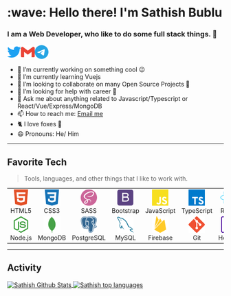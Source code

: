 <h1 align="left" id="macropower-title">:wave: Hello there! I'm Sathish Bublu</h1>
<h3 align="left">I am a Web Developer, who like to do some full stack things. 💚️</h3>

<a href="https://twitter.com/_Sati_Dev_">
  <img align="left" alt="Twitter" width="32px" src="./icons/twitter.svg" />
</a>
<a href="mailto:sathishvm37@gmail.com">
  <img align="left" alt="Gmail" width="32px" src="./icons/gmail.svg" />
</a>
<a href="https://t.me/Sati_Dev">
  <img align="left" alt="Telegram" width="32px" src="./icons/telegram.svg" />
</a>

<br />
<br />

<!-- [![Twitter](./icons/twitter.svg 'twitter')](https://twitter.com/_Sati_Dev_)
[![Gmail](./icons/gmail.svg 'gmail')](mailto:sathishvm37@gmail.com)
[![Telegram](./icons/telegram.svg 'telegram')](https://t.me/Sati_Dev) -->

- 🔭 I’m currently working on something cool :wink:
- 🌱 I’m currently learning Vuejs
- 👯 I’m looking to collaborate on many Open Source Projects 💖
- 🤔 I’m looking for help with career 🏢
- 💬 Ask me about anything related to Javascript/Typescript or React/Vue/Express/MongoDB
- 📫 How to reach me: [Email me](mailto:sathishvm37@gmail.com)
- 🐈 I love foxes 🦊️
- 😄 Pronouns: He/ Him

<hr />

<h2 align="left">Favorite Tech</h2>

> Tools, languages, and other things that I like to work with.

<table>
  <tr>
    <td align="center" width="96">
      <img src="./icons/html5.svg" width="38" height="38" alt="HTML5" />
      <br>HTML5
    </td>
    <td align="center" width="96">
        <img src="./icons/css3.svg" width="38" height="38" alt="CSS3" />
      <br>CSS3
    </td>
    <td align="center" width="96">
        <img src="./icons/sass.svg" width="38" height="38" alt="SASS" />
      <br>SASS
    </td>
    <td align="center" width="96">
        <img src="./icons/bootstrap.svg" width="38" height="38" alt="Bootstrap" />
      <br>Bootstrap
    </td>
    <td align="center" width="96">
        <img src="./icons/javascript.svg" width="38" height="38" alt="JavaScript" />
      <br>JavaScript
    </td>
    <td align="center" width="96">
        <img src="./icons/typescript.svg" width="38" height="38" alt="TypeScript" />
      <br>TypeScript
    </td>
    <td align="center" width="96">
        <img src="./icons/react.svg" width="38" height="38" alt="React" />
      <br>React
    </td>
    <td align="center" width="96">
        <img src="./icons/svelte.svg" width="38" height="38" alt="Svelte" />
      <br>Svelte
    </td>
    <td align="center" width="96">
        <img src="./icons/vue-dot-js.svg" width="38" height="38" alt="Vuejs" />
      <br>Vue
    </td>
  </tr>
  <tr>
    <td align="center" width="96"> 
        <img src="./icons/node-dot-js.svg" width="38" height="38" alt="Nodejs" />
      <br>Node.js
    </td>
    <td align="center" width="96">
        <img src="./icons/mongodb.svg" width="38" height="38" alt="MongoDB" />
      <br>MongoDB
    </td>
    <td align="center"  width="96">
        <img src="./icons/postgresql.svg" width="38" height="38" alt="PostgreSQL" />
      <br>PostgreSQL
    </td>
    <td align="center" width="96">
        <img src="./icons/mysql.svg" width="38" height="38" alt="MySQL" />
      <br>MySQL
    </td>
    <td align="center"  width="96">
        <img src="./icons/firebase.svg" width="38" height="38" alt="Firebase" />
      <br>Firebase
    </td>
    <td align="center"  width="96">
        <img src="./icons/git.svg" width="38" height="38" alt="Git" />
      <br>Git
    </td>
    <td align="center"  width="96">
        <img src="./icons/heroku.svg" width="38" height="38" alt="Heroku" />
      <br>Heroku
    </td>
    <td align="center" width="96">
        <img src="./icons/netlify.svg" width="38" height="38" alt="Netlify" />
      <br>Netlify
    </td>
    <td align="center" width="96">
        <img src="./icons/figma.svg" width="38" height="38" alt="Figma" />
      <br>Figma
    </td>
  </tr>
</table>

<hr />

<!-- ![javascript](./icons/git.svg 'git')
![javascript](./icons/github.svg 'github')
![javascript](./icons/npm.svg 'npm')
![javascript](./icons/adobexd.svg 'adobexd') -->

<h2 align="left" id="stats">Activity</h2>

<a href="#stats">
<img align="center" alt="Sathish Github Stats" src="https://github-readme-stats-gamma-peach.vercel.app/api?username=SathishBublu&show_icons=true&count_private=true" />
</a>

<a href="#stats">
<img align="center" alt="Sathish top languages" src="https://github-readme-stats-gamma-peach.vercel.app/api/top-langs/?username=SathishBublu&layout=compact&langs_count=8" />
</a>
